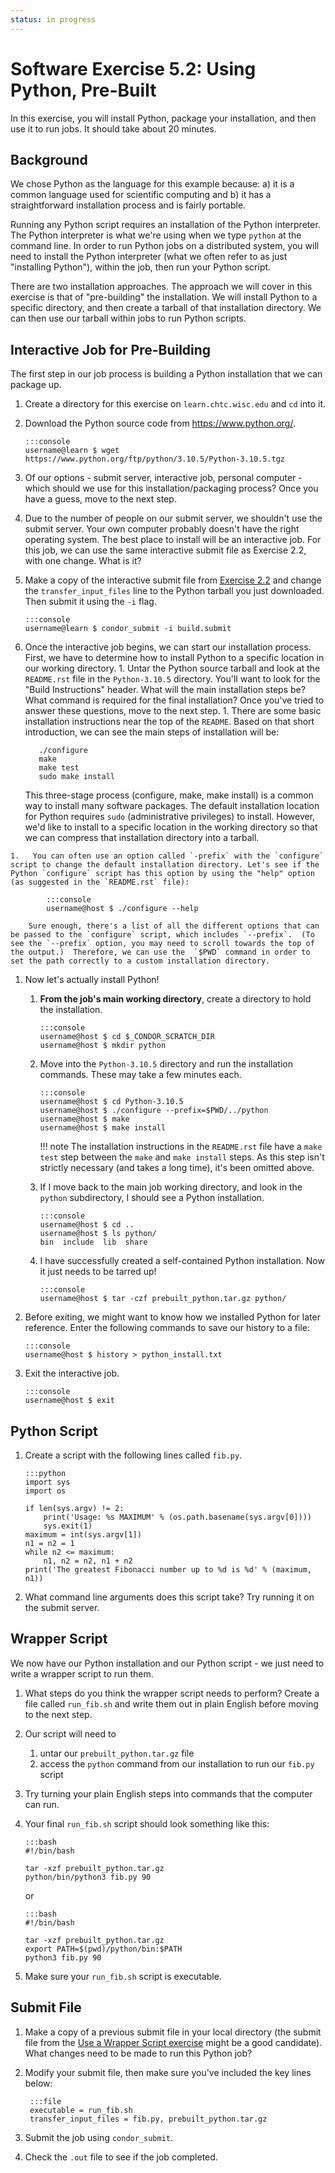 ```yaml
---
status: in progress
---
```


<style type="text/css"> pre em { font-style: normal; background-color: yellow; } pre strong { font-style: normal; font-weight: bold; color: #008; } </style>

Software Exercise 5.2: Using Python, Pre-Built
===============================================

In this exercise, you will install Python, package your installation, and then use it to run jobs. It should take about 20 minutes.

Background
----------

We chose Python as the language for this example because: a) it is a common language used for scientific computing and b) it has a straightforward installation process and is fairly portable.

Running any Python script requires an installation of the Python interpreter. The Python interpreter is what we're using when we type `python` at the command line. In order to run Python jobs on a distributed system, you will need to install the Python interpreter (what we often refer to as just "installing Python"), within the job, then run your Python script.

There are two installation approaches. The approach we will cover in this exercise is that of "pre-building" the installation. We will install Python to a specific directory, and then create a tarball of that installation directory. We can then use our tarball within jobs to run Python scripts.

Interactive Job for Pre-Building
--------------------------------

The first step in our job process is building a Python installation that we can package up.

1.  Create a directory for this exercise on `learn.chtc.wisc.edu` and `cd` into it.
1.  Download the Python source code from <https://www.python.org/>. 

		:::console
		username@learn $ wget https://www.python.org/ftp/python/3.10.5/Python-3.10.5.tgz

1.  Of our options - submit server, interactive job, personal computer - which should we use for this installation/packaging process? Once you have a guess, move to the next step.

1.  Due to the number of people on our submit server, we shouldn't use the submit server. Your own computer probably doesn't have the right operating system. The best place to install will be an interactive job. For this job, we can use the same interactive submit file as Exercise 2.2, with one change. What is it?

1.  Make a copy of the interactive submit file from [Exercise 2.2](../part2-ex2-prepackaged) and change the `transfer_input_files` line to the Python tarball you just downloaded. Then submit it using the `-i` flag. 

		:::console
		username@learn $ condor_submit -i build.submit

1.   Once the interactive job begins, we can start our installation process. First, we have to determine how to install Python to a specific location in our working directory.
    1.  Untar the Python source tarball and look at the `README.rst` file in the `Python-3.10.5` directory.  You'll want to look for the "Build Instructions" header.  What will the main installation steps be?  What command is required for the final installation?  Once you've tried to answer these questions, move to the next step.
    1.  There are some basic installation instructions near the top of the `README`. Based on that short introduction, we can see the main steps of installation will be: 

			./configure
			make
			make test
			sudo make install

		This three-stage process (configure, make, make install) is a common  way to install many software packages.   The default installation  location for Python requires `sudo` (administrative privileges) to install. However, we'd like to install to a specific location in the working directory  so that we can compress that installation directory into a tarball. 

	1.   You can often use an option called `-prefix` with the `configure` script to change the default installation directory. Let's see if the Python `configure` script has this option by using the "help" option (as suggested in the `README.rst` file): 

			:::console
			username@host $ ./configure --help

		Sure enough, there's a list of all the different options that can be passed to the `configure` script, which includes `--prefix`.  (To see the `--prefix` option, you may need to scroll towards the top of the output.)  Therefore, we can use the  `$PWD` command in order to set the path correctly to a custom installation directory. 

1.  Now let's actually install Python!
    1.  **From the job's main working directory**, create a directory to hold the installation. 

			:::console
			username@host $ cd $_CONDOR_SCRATCH_DIR
			username@host $ mkdir python

	1.  Move into the `Python-3.10.5` directory and run the installation commands. These may take a few minutes each. 

			:::console
			username@host $ cd Python-3.10.5
			username@host $ ./configure --prefix=$PWD/../python
			username@host $ make
			username@host $ make install

		!!! note
			The installation instructions in the `README.rst` file have a `make test` step 
			between the `make` and `make install` steps.  As this step isn't strictly necessary (and takes a long time), it's been omitted above.  

	1.  If I move back to the main job working directory, and look in the `python` subdirectory, I should see a Python installation. 

			:::console
			username@host $ cd ..
			username@host $ ls python/
			bin  include  lib  share

	1.  I have successfully created a self-contained Python installation. Now it just needs to be tarred up! 

			:::console
			username@host $ tar -czf prebuilt_python.tar.gz python/

1.  Before exiting, we might want to know how we installed Python for later reference.  Enter the following commands to save our history to a file: 

		:::console
		username@host $ history > python_install.txt

1.  Exit the interactive job. 

		:::console
		username@host $ exit

Python Script
-------------

1.  Create a script with the following lines called `fib.py`. 

		:::python
		import sys
		import os

		if len(sys.argv) != 2:
			print('Usage: %s MAXIMUM' % (os.path.basename(sys.argv[0])))
			sys.exit(1)
		maximum = int(sys.argv[1])
		n1 = n2 = 1
		while n2 <= maximum:
			n1, n2 = n2, n1 + n2
		print('The greatest Fibonacci number up to %d is %d' % (maximum, n1))

1. What command line arguments does this script take? Try running it on the submit server.

Wrapper Script
--------------

We now have our Python installation and our Python script - we just need to write a wrapper script to run them.

1.  What steps do you think the wrapper script needs to perform? Create a file called `run_fib.sh` and write them out in plain English before moving to the next step.
1.  Our script will need to
    1.  untar our `prebuilt_python.tar.gz` file
    1.  access the `python` command from our installation to run our `fib.py` script
1.  Try turning your plain English steps into commands that the computer can run.
1.  Your final `run_fib.sh` script should look something like this: 

		:::bash
		#!/bin/bash

		tar -xzf prebuilt_python.tar.gz 
		python/bin/python3 fib.py 90

	or

		:::bash
		#!/bin/bash

		tar -xzf prebuilt_python.tar.gz 
		export PATH=$(pwd)/python/bin:$PATH 
		python3 fib.py 90

1.  Make sure your `run_fib.sh` script is executable.

Submit File
-----------

1.  Make a copy of a previous submit file in your local directory (the submit file from 
the [Use a Wrapper Script exercise](../part1-ex2-wrapper) might be a good candidate). What changes need to be made to run this Python job? 

1. Modify your submit file, then make sure you've included the key lines below: 

		:::file
		executable = run_fib.sh
		transfer_input_files = fib.py, prebuilt_python.tar.gz

1. Submit the job using `condor_submit`. 

1. Check the `.out` file to see if the job completed.


